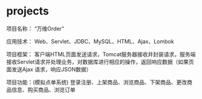 # projects
项目名称： “万维Order”

应用技术： Web、Servlet、JDBC、MySQL、HTML、Ajax、Lombok

项目框架： 客户端HTML页面发送请求，Tomcat服务器接收并封装请求，服务端接收Servlet请求并处理业务，对数据库进行相应的操作，返回响应数据（如果页面发送Ajax           请求，响应JSON数据）

项目功能：(模拟点单系统) 登录注册、上架商品、浏览商品、下架商品、更改商品信息、购买商品、浏览订单
